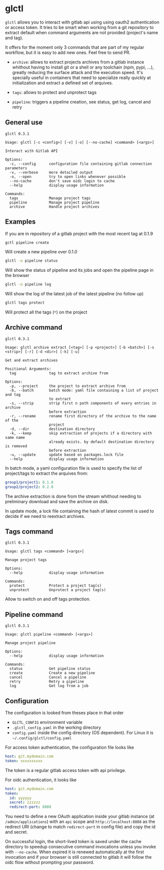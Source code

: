 # glctl

`glctl` allows you to interact with gitlab api using using oauth2 authentication or access token.
It tries to be smart when working from a git repository to extract default when command arguments
are not provided (project's name and tag).

It offers for the moment only 3 commands that are part of my regular workflow, but it is easy
to add new ones. Feel free to send PR.

  - `archive`: allows to extract projects archives from a gitlab instance whithout having
    to install git or a shell or any toolchain (npm, pypi, ...), greatly reducing the surface
    attack and the execution speed. It's specially useful in containers that need to specialize
    really quickly at initialization and extract a defined set of arquives.

  - `tags`: allows to protect and unprotect tags

  - `pipeline`: triggers a pipeline creation, see status, get log, cancel and retry

## General use

```
glctl 0.3.1

Usage: glctl [-c <config>] [-v] [-o] [--no-cache] <command> [<args>]

Interact with Gitlab API

Options:
  -c, --config      configuration file containing gitlab connection parameters
  -v, --verbose     more detailed output
  -o, --open        try to open links whenever possible
  --no-cache        don't save oidc login to cache
  --help            display usage information

Commands:
  tags              Manage project tags
  pipeline          Manage project pipeline
  archive           Handle project archives
```

## Examples

If you are in repository of a gitlab project with the most recent tag at 0.1.9

```bash
gctl pipeline create
```

Will create a new pipeline over 0.1.0

```bash
glctl -o pipeline status
```

Will show the status of pipeline and its jobs and open the pipeline page in the browser

```bash
glctl -o pipeline log
```

Will show the log of the latest job of the latest pipeline (no follow up)

```bash
glctl tags protect
```
  
Will protect all the tags (`*`) on the project

## Archive command

```
glctl 0.3.1

Usage: glctl archive extract [<tag>] [-p <project>] [-b <batch>] [-s <strip>] [-r] [-d <dir>] [-k] [-u]

Get and extract archives

Positional Arguments:
  tag               tag to extract archive from

Options:
  -p, --project     the project to extract archive from
  -b, --batch       batch mode: yaml file containing a list of project and tag
                    to extract
  -s, --strip       strip first n path components of every entries in archive
                    before extraction
  -r, --rename      rename first directory of the archive to the name of the
                    project
  -d, --dir         destination directory
  -k, --keep        skip extraction of projects if a directory with same name
                    already exists. by default destination directory is removed
                    before extraction
  -u, --update      update based on packages.lock file
  --help            display usage information
```

In batch mode, a yaml configuration file is used to specify the list of project/tags to extract
the arquives from:

```yaml
group1/project1: 0.1.0
group2/project2: 0.2.0
```

The archive extraction is done from the stream whithout needing to preliminary download and
save the archive on disk.

In update mode, a lock file containing the hash of latest commit is used to decide if we need
to reextract archives.


## Tags command

```
glctl 0.3.1

Usage: glctl tags <command> [<args>]

Manage project tags

Options:
  --help            display usage information

Commands:
  protect           Protect a project tag(s)
  unprotect         Unprotect a project tag(s)
```

Allow to switch on and off tags protection.

## Pipeline command

```
glctl 0.3.1

Usage: glctl pipeline <command> [<args>]

Manage project pipeline

Options:
  --help            display usage information

Commands:
  status            Get pipeline status
  create            Create a new pipeline
  cancel            Cancel a pipeline
  retry             Retry a pipeline
  log               Get log from a job
```

## Configuration

The configuration is looked from theses place in that order
- `GLCTL_CONFIG` environment variable
- `.glctl_config.yaml` in the working directory
- `config.yaml` inside the config directory (OS dependent). For Linux it is `~/.config/glctl/config.yaml`

For access token authentication, the configuration file looks like

```yaml
host: git.mydomain.com
token: xxxxxxxxxx
```

The token is a regular gitlab access token with api privilege.

For oidc authentication, it looks like

```yaml
host: git.mydomain.com
token:
  id: yyyyyy
  secret: zzzzzz
  redirect-port: 8888
```

You need to define a new OAuth application inside your gitlab instance (at `/admin/applications`)
with an `api` scope and `http://localhost:8888` as the redirect URI (change to match `redirect-port`
in config file) and copy the id and secret.

On successful login, the short-lived token is saved under the cache directory to speedup
consecutive command invocations unless you invoke with `--no-cache`. When expired it is renewed
automatically at the first invocation and if your browser is still connected to gitlab it will
follow the oidc flow without prompting your password.
